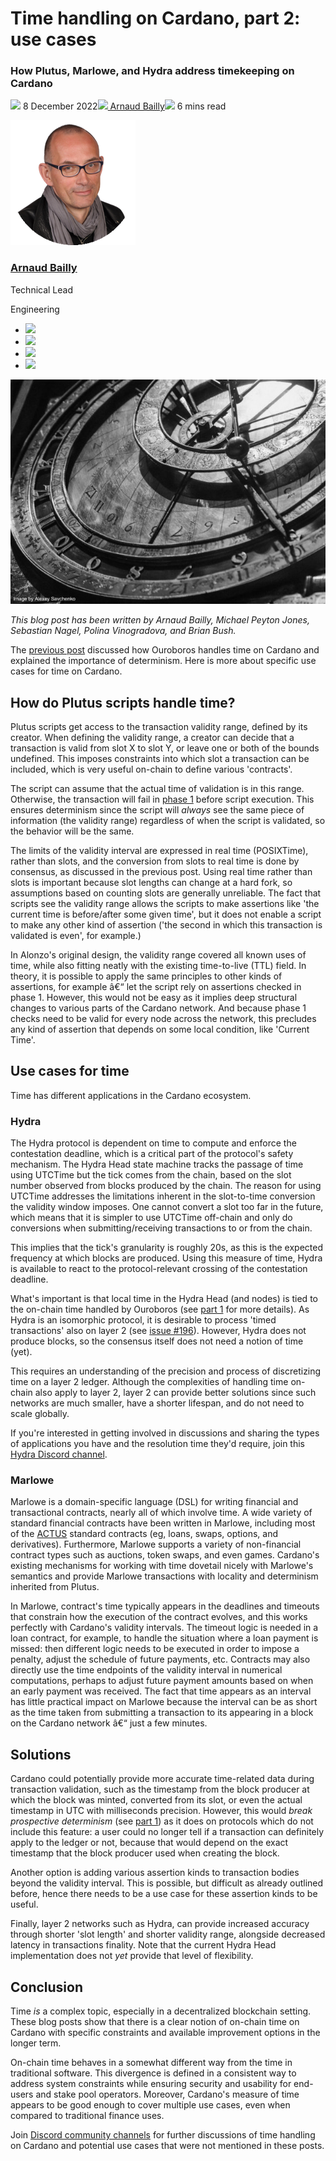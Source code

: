 # Time handling on Cardano, part 2: use cases
### **How Plutus, Marlowe, and Hydra address timekeeping on Cardano**
![](img/2022-12-08-time-handling-on-cardano-part-2-use-cases.002.png) 8 December 2022![](img/2022-12-08-time-handling-on-cardano-part-2-use-cases.002.png)[ Arnaud Bailly](/en/blog/authors/arnaud-bailly/page-1/)![](img/2022-12-08-time-handling-on-cardano-part-2-use-cases.003.png) 6 mins read

![Arnaud Bailly](img/2022-12-08-time-handling-on-cardano-part-2-use-cases.004.png)[](/en/blog/authors/arnaud-bailly/page-1/)
### [**Arnaud Bailly**](/en/blog/authors/arnaud-bailly/page-1/)
Technical Lead

Engineering

- ![](img/2022-12-08-time-handling-on-cardano-part-2-use-cases.005.png)[](mailto:arnaud.bailly@iohk.io "Email")
- ![](img/2022-12-08-time-handling-on-cardano-part-2-use-cases.006.png)[](https://linkedin.com/in/arnaudbailly "LinkedIn")
- ![](img/2022-12-08-time-handling-on-cardano-part-2-use-cases.007.png)[](https://twitter.com/dr_c0d3 "Twitter")
- ![](img/2022-12-08-time-handling-on-cardano-part-2-use-cases.008.png)[](https://github.com/abailly "GitHub")

![Time handling on Cardano, part 2: use cases](img/2022-12-08-time-handling-on-cardano-part-2-use-cases.009.jpeg)

*This blog post has been written by Arnaud Bailly, Michael Peyton Jones, Sebastian Nagel, Polina Vinogradova, and Brian Bush.*

The [previous post](https://iohk.io/en/blog/posts/2022/12/07/time-handling-on-cardano-part-1-about-ouroboros-and-the-importance-of-determinism/) discussed how Ouroboros handles time on Cardano and explained the importance of determinism. Here is more about specific use cases for time on Cardano.
## **How do Plutus scripts handle time?**
Plutus scripts get access to the transaction validity range, defined by its creator. When defining the validity range, a creator can decide that a transaction is valid from slot X to slot Y, or leave one or both of the bounds undefined. This imposes constraints into which slot a transaction can be included, which is very useful on-chain to define various 'contracts'.

The script can assume that the actual time of validation is in this range. Otherwise, the transaction will fail in [phase 1](https://iohk.io/en/blog/posts/2021/09/07/no-surprises-transaction-validation-part-2/) before script execution. This ensures determinism since the script will *always* see the same piece of information (the validity range) regardless of when the script is validated, so the behavior will be the same.

The limits of the validity interval are expressed in real time (POSIXTime), rather than slots, and the conversion from slots to real time is done by consensus, as discussed in the previous post. Using real time rather than slots is important because slot lengths can change at a hard fork, so assumptions based on counting slots are generally unreliable. The fact that scripts see the validity range allows the scripts to make assertions like 'the current time is before/after some given time', but it does not enable a script to make any other kind of assertion ('the second in which this transaction is validated is even', for example.)

In Alonzo's original design, the validity range covered all known uses of time, while also fitting neatly with the existing time-to-live (TTL) field. In theory, it is possible to apply the same principles to other kinds of assertions, for example â€“ let the script rely on assertions checked in phase 1. However, this would not be easy as it implies deep structural changes to various parts of the Cardano network. And because phase 1 checks need to be valid for every node across the network, this precludes any kind of assertion that depends on some local condition, like 'Current Time'.
## **Use cases for time**
Time has different applications in the Cardano ecosystem.
### **Hydra**
The Hydra protocol is dependent on time to compute and enforce the contestation deadline, which is a critical part of the protocol's safety mechanism. The Hydra Head state machine tracks the passage of time using UTCTime but the tick comes from the chain, based on the slot number observed from blocks produced by the chain. The reason for using UTCTime addresses the limitations inherent in the slot-to-time conversion the validity window imposes. One cannot convert a slot too far in the future, which means that it is simpler to use UTCTime off-chain and only do conversions when submitting/receiving transactions to or from the chain.

This implies that the tick's granularity is roughly 20s, as this is the expected frequency at which blocks are produced. Using this measure of time, Hydra is available to react to the protocol-relevant crossing of the contestation deadline.

What's important is that local time in the Hydra Head (and nodes) is tied to the on-chain time handled by Ouroboros (see [part 1](https://iohk.io/en/blog/posts/2022/12/07/time-handling-on-cardano-part-1-about-ouroboros-and-the-importance-of-determinism/) for more details). As Hydra is an isomorphic protocol, it is desirable to process 'timed transactions' also on layer 2 (see [issue #196](https://github.com/input-output-hk/hydra-poc/issues/196)). However, Hydra does not produce blocks, so the consensus itself does not need a notion of time (yet).

This requires an understanding of the precision and process of discretizing time on a layer 2 ledger. Although the complexities of handling time on-chain also apply to layer 2, layer 2 can provide better solutions since such networks are much smaller, have a shorter lifespan, and do not need to scale globally.

If you're interested in getting involved in discussions and sharing the types of applications you have and the resolution time they'd require, join this [Hydra Discord channel](https://discord.com/channels/826816523368005654/890903732462710836/890951034099335178).
### **Marlowe**
Marlowe is a domain-specific language (DSL) for writing financial and transactional contracts, nearly all of which involve time. A wide variety of standard financial contracts have been written in Marlowe, including most of the [ACTUS](https://www.actusfrf.org/) standard contracts (eg, loans, swaps, options, and derivatives). Furthermore, Marlowe supports a variety of non-financial contract types such as auctions, token swaps, and even games. Cardano's existing mechanisms for working with time dovetail nicely with Marlowe's semantics and provide Marlowe transactions with locality and determinism inherited from Plutus.

In Marlowe, contract's time typically appears in the deadlines and timeouts that constrain how the execution of the contract evolves, and this works perfectly with Cardano's validity intervals. The timeout logic is needed in a loan contract, for example, to handle the situation where a loan payment is missed: then different logic needs to be executed in order to impose a penalty, adjust the schedule of future payments, etc. Contracts may also directly use the time endpoints of the validity interval in numerical computations, perhaps to adjust future payment amounts based on when an early payment was received. The fact that time appears as an interval has little practical impact on Marlowe because the interval can be as short as the time taken from submitting a transaction to its appearing in a block on the Cardano network â€“ just a few minutes.
## **Solutions**
Cardano could potentially provide more accurate time-related data during transaction validation, such as the timestamp from the block producer at which the block was minted, converted from its slot, or even the actual timestamp in UTC with milliseconds precision. However, this would *break prospective determinism* (see [part 1](https://iohk.io/en/blog/posts/2022/12/07/time-handling-on-cardano-part-1-about-ouroboros-and-the-importance-of-determinism/)) as it does on protocols which do not include this feature: a user could no longer tell if a transaction can definitely apply to the ledger or not, because that would depend on the exact timestamp that the block producer used when creating the block.

Another option is adding various assertion kinds to transaction bodies beyond the validity interval. This is possible, but difficult as already outlined before, hence there needs to be a use case for these assertion kinds to be useful.

Finally, layer 2 networks such as Hydra, can provide increased accuracy through shorter 'slot length' and shorter validity range, alongside decreased latency in transactions finality. Note that the current Hydra Head implementation does not *yet* provide that level of flexibility.
## **Conclusion**
Time *is* a complex topic, especially in a decentralized blockchain setting. These blog posts show that there is a clear notion of on-chain time on Cardano with specific constraints and available improvement options in the longer term.

On-chain time behaves in a somewhat different way from the time in traditional software. This divergence is defined in a consistent way to address system constraints while ensuring security and usability for end-users and stake pool operators. Moreover, Cardano's measure of time appears to be good enough to cover multiple use cases, even when compared to traditional finance uses.

Join [Discord community channels](https://discord.com/channels/826816523368005654/826816523964383263) for further discussions of time handling on Cardano and potential use cases that were not mentioned in these posts.
